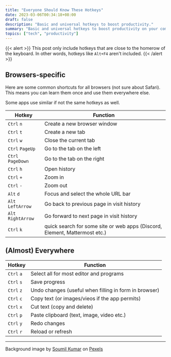 ```yaml
---
title: "Everyone Should Know These Hotkeys"
date: 2023-03-06T00:34:18+08:00
draft: false
description: "Basic and universal hotkeys to boost productivity."
summary: "Basic and universal hotkeys to boost productivity on your computer."
topics: ["tech", "productivity"]
---
```


{{< alert >}}
This post only include hotkeys that are close to the homerow of the keyboard.
In other words, hotkeys like `Alt+F4` aren't included.
{{< /alert >}}

## Browsers-specific

Here are some common shortcuts for all browsers (not sure
about Safari). This means you can learn them once and use them
everywhere else.

Some apps use similar if not the same hotkeys as well.

Hotkey | Function
---|---
`Ctrl` `n` | Create a new browser window
`Ctrl` `t` | Create a new tab
`Ctrl` `w` | Close the current tab
`Ctrl` `PageUp` | Go to the tab on the left
`Ctrl` `PageDown` | Go to the tab on the right
`Ctrl` `h` | Open history
`Ctrl` `+` |  Zoom in
`Ctrl` `-` |  Zoom out
`Alt` `d` |  Focus and select the whole URL bar
`Alt` `LeftArrow` |  Go back to previous page in visit history
`Alt` `RightArrow` |  Go forward to next page in visit history
`Ctrl` `k` |  quick search for some site or web apps (Discord, Element, Mattermost etc.)

## (Almost) Everywhere

Hotkey | Function
---|---
`Ctrl` `a` | Select all for most editor and programs
`Ctrl` `s` | Save progress
`Ctrl` `z` |  Undo changes (useful when filling in form in browser)
`Ctrl` `c` |  Copy text (or images/vieos if the app permits)
`Ctrl` `x` |  Cut text (copy and delete)
`Ctrl` `p` |  Paste clipboard (text, image, video etc.)
`Ctrl` `y` |  Redo changes
`Ctrl` `r` |  Reload or refresh

<hr>
Background image by <a
href="https://www.pexels.com/@soumil-kumar-4325/">Soumil Kumar</a> on <a
href="https://www.pexels.com/photo/photo-of-person-typing-on-computer-keyboard-735911/">Pexels</a>
